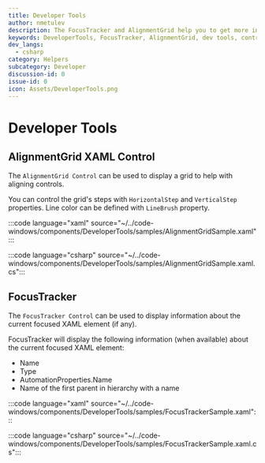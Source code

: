 ```yaml
---
title: Developer Tools
author: nmetulev
description: The FocusTracker and AlignmentGrid help you to get more information about and aligning UI elements.
keywords: DeveloperTools, FocusTracker, AlignmentGrid, dev tools, controls
dev_langs:
  - csharp
category: Helpers
subcategory: Developer
discussion-id: 0
issue-id: 0
icon: Assets/DeveloperTools.png
---
```


# Developer Tools

## AlignmentGrid XAML Control

The `AlignmentGrid Control` can be used to display a grid to help with aligning controls.

You can control the grid's steps with `HorizontalStep` and `VerticalStep` properties. Line color can be defined with `LineBrush` property.

:::code language="xaml" source="~/../code-windows/components/DeveloperTools/samples/AlignmentGridSample.xaml":::

:::code language="csharp" source="~/../code-windows/components/DeveloperTools/samples/AlignmentGridSample.xaml.cs":::

## FocusTracker

The `FocusTracker Control` can be used to display information about the current focused XAML element (if any).

FocusTracker will display the following information (when available) about the current focused XAML element:

- Name
- Type
- AutomationProperties.Name
- Name of the first parent in hierarchy with a name

:::code language="xaml" source="~/../code-windows/components/DeveloperTools/samples/FocusTrackerSample.xaml":::

:::code language="csharp" source="~/../code-windows/components/DeveloperTools/samples/FocusTrackerSample.xaml.cs":::



